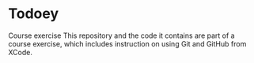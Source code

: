 # Todoey
Course exercise
This repository and the code it contains are part of a course exercise, 
which includes instruction on using Git and GitHub from XCode.
